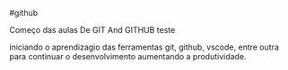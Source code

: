 #github

Começo das aulas De GIT And GITHUB
teste

iniciando o aprendizagio das ferramentas git, github, vscode, entre outra para continuar o desenvolvimento aumentando a produtividade.

